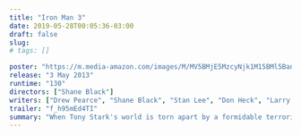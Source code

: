 ```yaml
---
title: "Iron Man 3"
date: 2019-05-28T00:05:36-03:00
draft: false
slug:
# tags: []

poster: "https://m.media-amazon.com/images/M/MV5BMjE5MzcyNjk1M15BMl5BanBnXkFtZTcwMjQ4MjcxOQ@@._V1_SY1000_SX700_AL_.jpg"
release: "3 May 2013"
runtime: "130"
directors: ["Shane Black"]
writers: ["Drew Pearce", "Shane Black", "Stan Lee", "Don Heck", "Larry Lieber", "Jack Kirby", "Warren Ellis", "Adi Granov"]
trailer: "f_h95mEd4TI"
summary: "When Tony Stark's world is torn apart by a formidable terrorist called the Mandarin, he starts an odyssey of rebuilding and retribution."
---
```


